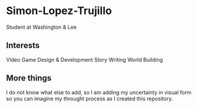 # Simon-Lopez-Trujillo
Student at Washington &amp; Lee

## Interests

Video Game Design &amp; Development
Story Writing
World Building

## More things
I do not know what else to add, so I am adding my uncertainty in visual form so you can imagine my throught process as I created this repository.
